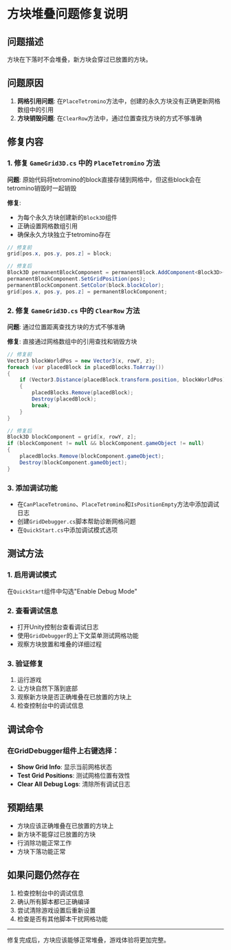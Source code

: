# 方块堆叠问题修复说明

## 问题描述
方块在下落时不会堆叠，新方块会穿过已放置的方块。

## 问题原因
1. **网格引用问题**: 在`PlaceTetromino`方法中，创建的永久方块没有正确更新网格数组中的引用
2. **方块销毁问题**: 在`ClearRow`方法中，通过位置查找方块的方式不够准确

## 修复内容

### 1. 修复 `GameGrid3D.cs` 中的 `PlaceTetromino` 方法
**问题**: 原始代码将tetromino的block直接存储到网格中，但这些block会在tetromino销毁时一起销毁

**修复**: 
- 为每个永久方块创建新的`Block3D`组件
- 正确设置网格数组引用
- 确保永久方块独立于tetromino存在

```csharp
// 修复前
grid[pos.x, pos.y, pos.z] = block;

// 修复后
Block3D permanentBlockComponent = permanentBlock.AddComponent<Block3D>();
permanentBlockComponent.SetGridPosition(pos);
permanentBlockComponent.SetColor(block.blockColor);
grid[pos.x, pos.y, pos.z] = permanentBlockComponent;
```

### 2. 修复 `GameGrid3D.cs` 中的 `ClearRow` 方法
**问题**: 通过位置距离查找方块的方式不够准确

**修复**: 直接通过网格数组中的引用查找和销毁方块

```csharp
// 修复前
Vector3 blockWorldPos = new Vector3(x, rowY, z);
foreach (var placedBlock in placedBlocks.ToArray())
{
    if (Vector3.Distance(placedBlock.transform.position, blockWorldPos) < 0.1f)
    {
        placedBlocks.Remove(placedBlock);
        Destroy(placedBlock);
        break;
    }
}

// 修复后
Block3D blockComponent = grid[x, rowY, z];
if (blockComponent != null && blockComponent.gameObject != null)
{
    placedBlocks.Remove(blockComponent.gameObject);
    Destroy(blockComponent.gameObject);
}
```

### 3. 添加调试功能
- 在`CanPlaceTetromino`、`PlaceTetromino`和`IsPositionEmpty`方法中添加调试日志
- 创建`GridDebugger.cs`脚本帮助诊断网格问题
- 在`QuickStart.cs`中添加调试模式选项

## 测试方法

### 1. 启用调试模式
在`QuickStart`组件中勾选"Enable Debug Mode"

### 2. 查看调试信息
- 打开Unity控制台查看调试日志
- 使用`GridDebugger`的上下文菜单测试网格功能
- 观察方块放置和堆叠的详细过程

### 3. 验证修复
1. 运行游戏
2. 让方块自然下落到底部
3. 观察新方块是否正确堆叠在已放置的方块上
4. 检查控制台中的调试信息

## 调试命令

### 在GridDebugger组件上右键选择：
- **Show Grid Info**: 显示当前网格状态
- **Test Grid Positions**: 测试网格位置有效性
- **Clear All Debug Logs**: 清除所有调试日志

## 预期结果
- 方块应该正确堆叠在已放置的方块上
- 新方块不能穿过已放置的方块
- 行消除功能正常工作
- 方块下落功能正常

## 如果问题仍然存在
1. 检查控制台中的调试信息
2. 确认所有脚本都已正确编译
3. 尝试清除游戏设置后重新设置
4. 检查是否有其他脚本干扰网格功能

---

修复完成后，方块应该能够正常堆叠，游戏体验将更加完整。 